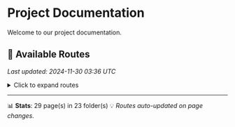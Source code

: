 # Project Documentation

Welcome to our project documentation.

## 📄 Available Routes
*Last updated: 2024-11-30 03:36 UTC*

<details>
<summary>Click to expand routes</summary>

### 📁 pertemuan-10/praktikum/chat

- [🏠 Pertemuan 10/praktikum/chat](https://nf.kita.blue/pertemuan-10/praktikum/chat)

### 📁 pertemuan-10/praktikum/login

- [🏠 Pertemuan 10/praktikum/login](https://nf.kita.blue/pertemuan-10/praktikum/login)

### 📁 pertemuan-2/cv

- [🏠 Pertemuan 2/cv](https://nf.kita.blue/pertemuan-2/cv)

### 📁 pertemuan-2/e-commerce

- [🏠 Pertemuan 2/e Commerce](https://nf.kita.blue/pertemuan-2/e-commerce)

### 📁 pertemuan-2/praktikum

- [🏠 Pertemuan 2/praktikum](https://nf.kita.blue/pertemuan-2/praktikum)

### 📁 pertemuan-3/pemesanan-barang

- [🏠 Pertemuan 3/pemesanan Barang](https://nf.kita.blue/pertemuan-3/pemesanan-barang)
- [📄 Order](https://nf.kita.blue/pertemuan-3/pemesanan-barang/order)

### 📁 pertemuan-3/praktikum

- [🏠 Pertemuan 3/praktikum](https://nf.kita.blue/pertemuan-3/praktikum)
- [📄 Order](https://nf.kita.blue/pertemuan-3/praktikum/order)

### 📁 pertemuan-4/cv

- [🏠 Pertemuan 4/cv](https://nf.kita.blue/pertemuan-4/cv)

### 📁 pertemuan-4/praktikum

- [📄 Footer](https://nf.kita.blue/pertemuan-4/praktikum/footer)
- [📄 Header](https://nf.kita.blue/pertemuan-4/praktikum/header)
- [🏠 Pertemuan 4/praktikum](https://nf.kita.blue/pertemuan-4/praktikum)
- [📄 Menu](https://nf.kita.blue/pertemuan-4/praktikum/menu)

### 📁 pertemuan-5/alpukat

- [🏠 Pertemuan 5/alpukat](https://nf.kita.blue/pertemuan-5/alpukat)

### 📁 pertemuan-5/burung

- [🏠 Pertemuan 5/burung](https://nf.kita.blue/pertemuan-5/burung)

### 📁 pertemuan-5/praktikum

- [📄 Alpukat](https://nf.kita.blue/pertemuan-5/praktikum/alpukat)

### 📁 pertemuan-6/praktikum

- [📄 Cssbox1](https://nf.kita.blue/pertemuan-6/praktikum/cssbox1)
- [📄 Cssbox2](https://nf.kita.blue/pertemuan-6/praktikum/cssbox2)

### 📁 pertemuan-6/tugas-1

- [🏠 Pertemuan 6/tugas 1](https://nf.kita.blue/pertemuan-6/tugas-1)

### 📁 pertemuan-6/tugas-2

- [🏠 Pertemuan 6/tugas 2](https://nf.kita.blue/pertemuan-6/tugas-2)

### 📁 pertemuan-7/praktikum/p-1

- [🏠 Pertemuan 7/praktikum/p 1](https://nf.kita.blue/pertemuan-7/praktikum/p-1)

### 📁 pertemuan-7/praktikum/p-2

- [🏠 Pertemuan 7/praktikum/p 2](https://nf.kita.blue/pertemuan-7/praktikum/p-2)

### 📁 pertemuan-7/tugas-1

- [🏠 Pertemuan 7/tugas 1](https://nf.kita.blue/pertemuan-7/tugas-1)

### 📁 pertemuan-8-uts

- [🏠 Pertemuan 8 Uts](https://nf.kita.blue/pertemuan-8-uts)

### 📁 pertemuan-9/praktikum/p-1

- [🏠 Pertemuan 9/praktikum/p 1](https://nf.kita.blue/pertemuan-9/praktikum/p-1)

### 📁 pertemuan-9/praktikum/p-2

- [🏠 Pertemuan 9/praktikum/p 2](https://nf.kita.blue/pertemuan-9/praktikum/p-2)

### 📁 pertemuan-9/praktikum/p-3

- [🏠 Pertemuan 9/praktikum/p 3](https://nf.kita.blue/pertemuan-9/praktikum/p-3)

### 📁 pertemuan-9/praktikum/p-4

- [🏠 Pertemuan 9/praktikum/p 4](https://nf.kita.blue/pertemuan-9/praktikum/p-4)

</details>

---

📊 **Stats**: 29 page(s) in 23 folder(s)
💡 *Routes auto-updated on page changes.*
